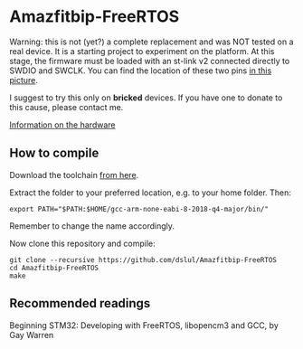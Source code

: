 # Amazfitbip-FreeRTOS
Warning: this is not (yet?) a complete replacement and was NOT tested on a real device. It is a starting project to experiment on the platform. At this stage,
the firmware must be loaded with an st-link v2 connected directly to SWDIO and SWCLK. You can find the location of these two pins [in this picture](https://github.com/amazfitbip/documentation/blob/master/images/Amazfit_BIP_top_00.png). 

I suggest to try this only on **bricked** devices. If you have one to donate to this cause, please contact me.

[Information on the hardware](https://github.com/amazfitbip/documentation)

## How to compile
Download the toolchain [from here](https://developer.arm.com/open-source/gnu-toolchain/gnu-rm/downloads).

Extract the folder to your preferred location, e.g. to your home folder. Then:

    export PATH="$PATH:$HOME/gcc-arm-none-eabi-8-2018-q4-major/bin/"

Remember to change the name accordingly.

Now clone this repository and compile:

    git clone --recursive https://github.com/dslul/Amazfitbip-FreeRTOS
    cd Amazfitbip-FreeRTOS
    make

## Recommended readings
Beginning STM32: Developing with FreeRTOS, libopencm3 and GCC, by Gay Warren
